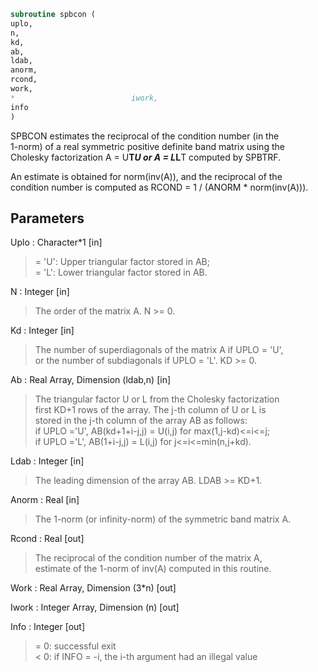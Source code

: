 ```fortran  
subroutine spbcon (  
uplo,  
n,  
kd,  
ab,  
ldab,  
anorm,  
rcond,  
work,  
*                          iwork,  
info  
)  
```  
  
SPBCON estimates the reciprocal of the condition number (in the  
1-norm) of a real symmetric positive definite band matrix using the  
Cholesky factorization A = U**T*U or A = L*L**T computed by SPBTRF.  
  
An estimate is obtained for norm(inv(A)), and the reciprocal of the  
condition number is computed as RCOND = 1 / (ANORM * norm(inv(A))).  
  
## Parameters  
Uplo : Character*1 [in]  
> = 'U':  Upper triangular factor stored in AB;  
> = 'L':  Lower triangular factor stored in AB.  
  
N : Integer [in]  
> The order of the matrix A.  N >= 0.  
  
Kd : Integer [in]  
> The number of superdiagonals of the matrix A if UPLO = 'U',  
> or the number of subdiagonals if UPLO = 'L'.  KD >= 0.  
  
Ab : Real Array, Dimension (ldab,n) [in]  
> The triangular factor U or L from the Cholesky factorization  
> first KD+1 rows of the array.  The j-th column of U or L is  
> stored in the j-th column of the array AB as follows:  
> if UPLO ='U', AB(kd+1+i-j,j) = U(i,j) for max(1,j-kd)<=i<=j;  
> if UPLO ='L', AB(1+i-j,j)    = L(i,j) for j<=i<=min(n,j+kd).  
  
Ldab : Integer [in]  
> The leading dimension of the array AB.  LDAB >= KD+1.  
  
Anorm : Real [in]  
> The 1-norm (or infinity-norm) of the symmetric band matrix A.  
  
Rcond : Real [out]  
> The reciprocal of the condition number of the matrix A,  
> estimate of the 1-norm of inv(A) computed in this routine.  
  
Work : Real Array, Dimension (3*n) [out]  
  
Iwork : Integer Array, Dimension (n) [out]  
  
Info : Integer [out]  
> = 0:  successful exit  
> < 0:  if INFO = -i, the i-th argument had an illegal value  
  
